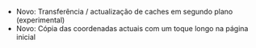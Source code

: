- Novo: Transferência / actualização de caches em segundo plano (experimental)
- Novo: Cópia das coordenadas actuais com um toque longo na página inicial

